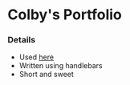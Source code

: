 # Colby's Portfolio

### Details
* Used [here](http://colby-hall.com)
* Written using handlebars
* Short and sweet
